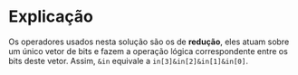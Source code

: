 # Explicação

Os operadores usados nesta solução são os de **redução**, eles atuam sobre um único vetor de bits e fazem a operação lógica correspondente entre os bits deste vetor. Assim, `&in` equivale a `in[3]&in[2]&in[1]&in[0]`. 